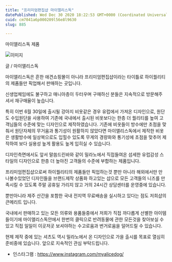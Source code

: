 ```yaml
---
title: "프리미엄편집샵 마이앨리스독"
datePublished: Wed Dec 30 2020 18:22:53 GMT+0000 (Coordinated Universal Time)
cuid: cm7041a6p000209l56e8l9630
slug: 885

---
```



마이앨리스독 제품

![이미지](https://cdn.hashnode.com/res/hashnode/image/upload/v1739255863251/6bc8b9c0-3bde-4a2b-a61b-e873527cc18b.jpeg)

글 / 마이앨리스독

마이앨리스독은 흔한 애견쇼핑몰이 아니라 프리미엄편집샵이라는 타이틀로 하이퀄리티의 제품들만 픽업해서 판매하는 곳입니다.

신생업체임에도 불구하고 매니아층이 두터우며 구매하신 분들은 지속적으로 방문해주셔서 재구매율이 높습니다.

특히 이번 6월 30일에 출시될 강아지 비옷같은 경우 유럽에서 가져온 디자인으로, 원단도 수입원단을 사용하여 기존에 국내에서 출시된 비옷보다는 한층 더 퀄리티를 높여 고객님들의 수준에 맞는 디자인으로 제작하였습니다. 기존에 비옷들이 방수에만 초점을 맞춰서 원단자체의 무거움과 통기성이 원활하지 않았다면 마이앨리스독에서 제작한 비옷은 생활방수에 일상복으로도 입힐수 있도록 무게의 경량화와 통기성에 초점을 맞추어 제작하여 보다 실용성 높게 활용도 높게 입히실 수 있습니다.

디자인측면에서도 앞서 말씀드린바와 같이 밀라노에서 직접들여온 섬세한 유럽감성 스타일의 디자인으로 한층 더 높아진 고객들의 수준에 부합하는 제품입니다.

프리미엄편집샵으로써 하이퀄리티의 제품들만 픽업하는것 뿐만 아니라 해외에서만 만나볼수있었던 디자인들을 브랜드제작 상품화 하고있는 샵으로 모든 고객들의 니즈를 만족시킬 수 있도록 주말 공휴일 가리지 않고 거의 24시간 상담센터를 운영중에 있습니다.

뿐만아니라 제주 산간을 포함한 국내 전지역 무료배송을 실시하고 있다는 점도 저희샵의 큰메리트 입니다.

국내에서 판매하고 있는 모든 의류와 용품들중에서 저희가 직접 까다롭게 선별한 아이템들이기에 마이앨리스독안에서 한번의 클릭으로 반려동물에 관한 모든것을 찾아보실 수 있고 직접 일일이 이곳저곳 보셔야하는 수고로움과 번거로움을 덜어드릴 수 있습니다.

현제 제작 중에 있는 셔츠도 역시 밀라노에서 온 디자인으로 가을 출시를 목표로 열심히 준비중에 있습니다. 앞으로 지속적인 관심 부탁드립니다.

- 인스타그램 : https://www.instagram.com/myalicedog/